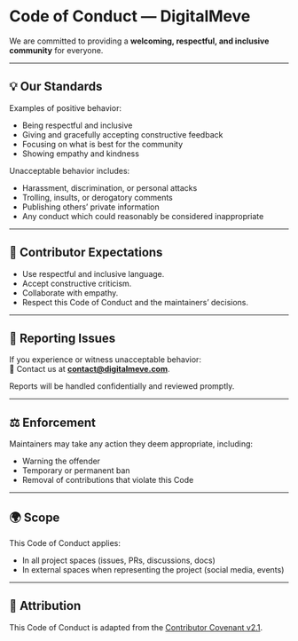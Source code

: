# Code of Conduct — DigitalMeve

We are committed to providing a **welcoming, respectful, and inclusive community** for everyone.  

---

## 💡 Our Standards

Examples of positive behavior:
- Being respectful and inclusive
- Giving and gracefully accepting constructive feedback
- Focusing on what is best for the community
- Showing empathy and kindness

Unacceptable behavior includes:
- Harassment, discrimination, or personal attacks
- Trolling, insults, or derogatory comments
- Publishing others’ private information
- Any conduct which could reasonably be considered inappropriate

---

## 🙋 Contributor Expectations

- Use respectful and inclusive language.  
- Accept constructive criticism.  
- Collaborate with empathy.  
- Respect this Code of Conduct and the maintainers’ decisions.  

---

## 🚨 Reporting Issues

If you experience or witness unacceptable behavior:  
📧 Contact us at **contact@digitalmeve.com**.  

Reports will be handled confidentially and reviewed promptly.  

---

## ⚖️ Enforcement

Maintainers may take any action they deem appropriate, including:
- Warning the offender  
- Temporary or permanent ban  
- Removal of contributions that violate this Code  

---

## 🌍 Scope

This Code of Conduct applies:
- In all project spaces (issues, PRs, discussions, docs)  
- In external spaces when representing the project (social media, events)  

---

## 🙌 Attribution

This Code of Conduct is adapted from the [Contributor Covenant v2.1](https://www.contributor-covenant.org/).
